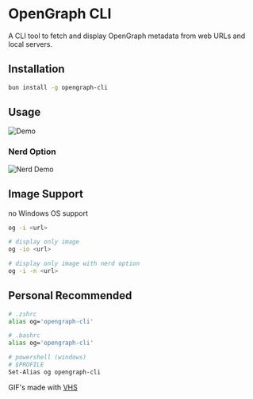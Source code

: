 # OpenGraph CLI

A CLI tool to fetch and display OpenGraph metadata from web URLs and local servers.

## Installation

```bash
bun install -g opengraph-cli
```

## Usage

![Demo](https://vhs.charm.sh/vhs-1NpNrEIDCjILKFMilBtSTw.gif)

### Nerd Option

![Nerd Demo](https://vhs.charm.sh/vhs-NGoJncTyZBUBSe5J4P1OD.gif)

## Image Support
no Windows OS support

```bash
og -i <url>

# display only image
og -io <url>

# display only image with nerd option
og -i -n <url>
```

## Personal Recommended

```bash
# .zshrc
alias og='opengraph-cli'

# .bashrc
alias og='opengraph-cli'

# powershell (windows)
# $PROFILE
Set-Alias og opengraph-cli
```

GIF's made with [VHS](https://github.com/charmbracelet/vhs)
